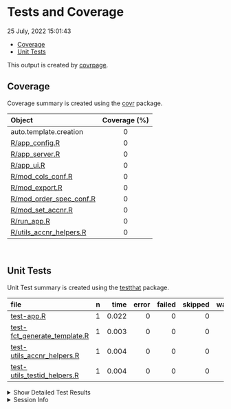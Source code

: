 Tests and Coverage
================
25 July, 2022 15:01:43

-   <a href="#coverage" id="toc-coverage">Coverage</a>
-   <a href="#unit-tests" id="toc-unit-tests">Unit Tests</a>

This output is created by
[covrpage](https://github.com/yonicd/covrpage).

## Coverage

Coverage summary is created using the
[covr](https://github.com/r-lib/covr) package.

| Object                                                | Coverage (%) |
|:------------------------------------------------------|:------------:|
| auto.template.creation                                |      0       |
| [R/app_config.R](../R/app_config.R)                   |      0       |
| [R/app_server.R](../R/app_server.R)                   |      0       |
| [R/app_ui.R](../R/app_ui.R)                           |      0       |
| [R/mod_cols_conf.R](../R/mod_cols_conf.R)             |      0       |
| [R/mod_export.R](../R/mod_export.R)                   |      0       |
| [R/mod_order_spec_conf.R](../R/mod_order_spec_conf.R) |      0       |
| [R/mod_set_accnr.R](../R/mod_set_accnr.R)             |      0       |
| [R/run_app.R](../R/run_app.R)                         |      0       |
| [R/utils_accnr_helpers.R](../R/utils_accnr_helpers.R) |      0       |

<br>

## Unit Tests

Unit Test summary is created using the
[testthat](https://github.com/r-lib/testthat) package.

| file                                                                  |   n |  time | error | failed | skipped | warning |
|:----------------------------------------------------------------------|----:|------:|------:|-------:|--------:|--------:|
| [test-app.R](testthat/test-app.R)                                     |   1 | 0.022 |     0 |      0 |       0 |       0 |
| [test-fct_generate_template.R](testthat/test-fct_generate_template.R) |   1 | 0.003 |     0 |      0 |       0 |       0 |
| [test-utils_accnr_helpers.R](testthat/test-utils_accnr_helpers.R)     |   1 | 0.004 |     0 |      0 |       0 |       0 |
| [test-utils_testid_helpers.R](testthat/test-utils_testid_helpers.R)   |   1 | 0.004 |     0 |      0 |       0 |       0 |

<details closed>
<summary>
Show Detailed Test Results
</summary>

| file                                                                     | context               | test                 | status |   n |  time |
|:-------------------------------------------------------------------------|:----------------------|:---------------------|:-------|----:|------:|
| [test-app.R](testthat/test-app.R#L2)                                     | app                   | multiplication works | PASS   |   1 | 0.022 |
| [test-fct_generate_template.R](testthat/test-fct_generate_template.R#L2) | fct_generate_template | multiplication works | PASS   |   1 | 0.003 |
| [test-utils_accnr_helpers.R](testthat/test-utils_accnr_helpers.R#L2)     | utils_accnr_helpers   | multiplication works | PASS   |   1 | 0.004 |
| [test-utils_testid_helpers.R](testthat/test-utils_testid_helpers.R#L2)   | utils_testid_helpers  | multiplication works | PASS   |   1 | 0.004 |

</details>
<details>
<summary>
Session Info
</summary>

| Field    | Value                        |
|:---------|:-----------------------------|
| Version  | R version 4.2.1 (2022-06-23) |
| Platform | x86_64-pc-linux-gnu (64-bit) |
| Running  | Arch Linux                   |
| Language | en_US                        |
| Timezone | Europe/Stockholm             |

| Package  | Version |
|:---------|:--------|
| testthat | 3.1.4   |
| covr     | 3.5.1   |
| covrpage | 0.1     |

</details>
<!--- Final Status : pass --->
